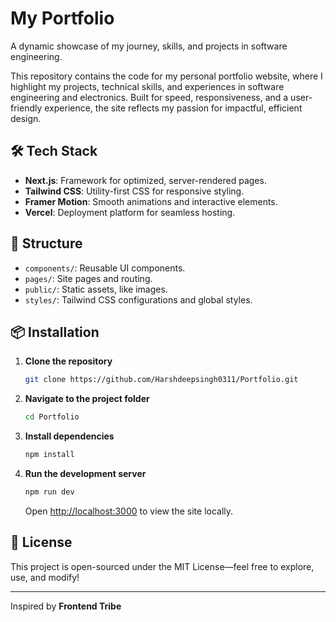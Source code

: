# My Portfolio

A dynamic showcase of my journey, skills, and projects in software engineering.

This repository contains the code for my personal portfolio website, where I highlight my projects, technical skills, and experiences in software engineering and electronics. Built for speed, responsiveness, and a user-friendly experience, the site reflects my passion for impactful, efficient design.




## 🛠️ Tech Stack

- **Next.js**: Framework for optimized, server-rendered pages.
- **Tailwind CSS**: Utility-first CSS for responsive styling.
- **Framer Motion**: Smooth animations and interactive elements.
- **Vercel**: Deployment platform for seamless hosting.

## 📂 Structure

- `components/`: Reusable UI components.
- `pages/`: Site pages and routing.
- `public/`: Static assets, like images.
- `styles/`: Tailwind CSS configurations and global styles.

## 📦 Installation

1. **Clone the repository**
   ```bash
   git clone https://github.com/Harshdeepsingh0311/Portfolio.git
   ```
2. **Navigate to the project folder**
   ```bash
   cd Portfolio
   ```
3. **Install dependencies**
   ```bash
   npm install
   ```
4. **Run the development server**
   ```bash
   npm run dev
   ```
   Open [http://localhost:3000](http://localhost:3000) to view the site locally.

## 📄 License

This project is open-sourced under the MIT License—feel free to explore, use, and modify!

---
Inspired by **Frontend Tribe**

